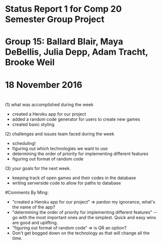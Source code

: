 #
#   Status Report 1 for Comp 20 Semester Group Project
#   Group 15: Ballard Blair, Maya DeBellis, Julia Depp, Adam Tracht, Brooke Weil
#   
#   18 November 2016
#


(1) what was accomplished during the week

- created a Heroku app for our project
- added a random code generator for users to create new games
- created basic styling


(2) challenges and issues team faced during the week

- scheduling!
- figuring out which technologies we want to use
- determining the order of priority for implementing different features
- figuring out format of random code

(3) your goals for the next week.

- keeping track of open games and their codes in the database
- writing serverside code to allow for paths to database

#Comments By Ming:
* "created a Heroku app for our project" => pardon my ignorance, what's the name of the app?
* "determining the order of priority for implementing different features" --go with the most important ones and the simplest.  Quick and easy wins are good and uplifting.
* "figuring out format of random code" => is QR an option?
* Don't get bogged down on the technology as that will change all the time.
